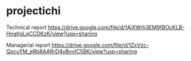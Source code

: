 # projectichi

Technical report 
https://drive.google.com/file/d/1AjXWrh3EM9fBOcKLB-HngtIgLqCCDKzK/view?usp=sharing

Managerial report
https://drive.google.com/file/d/1ZxVzc-QocuYM_eRb8AARrD4yBvvIC5BK/view?usp=sharing
